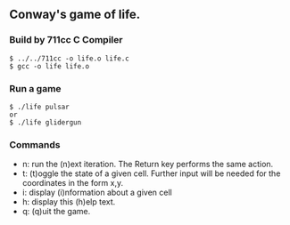 ## Conway's game of life.

### Build by 711cc C Compiler

```
$ ../../711cc -o life.o life.c
$ gcc -o life life.o
```

### Run a game
```
$ ./life pulsar
or
$ ./life glidergun
```

### Commands

- n: run the (n)ext iteration. The Return key performs the same action.
- t: (t)oggle the state of a given cell. Further input will be needed for the coordinates in the form x,y.
- i: display (i)nformation about a given cell
- h: display this (h)elp text.
- q: (q)uit the game.
